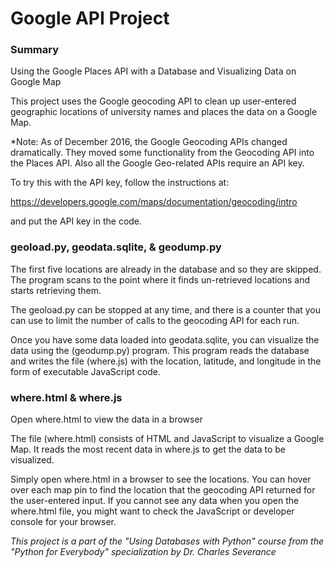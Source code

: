 # Google API Project

### Summary

Using the Google Places API with a Database and Visualizing Data on Google Map

This project uses the Google geocoding API to clean up user-entered geographic locations of
university names and places the data on a Google Map.

*Note: As of December 2016, the Google Geocoding APIs changed dramatically.
They moved some functionality from the Geocoding API into the Places API. 
Also all the Google Geo-related APIs require an API key.

To try this with the API key, follow the instructions at:

https://developers.google.com/maps/documentation/geocoding/intro

and put the API key in the code.

### geoload.py, geodata.sqlite, & geodump.py

The first five locations are already in the database and so they
are skipped.  The program scans to the point where it finds un-retrieved
locations and starts retrieving them.

The geoload.py can be stopped at any time, and there is a counter
that you can use to limit the number of calls to the geocoding
API for each run.

Once you have some data loaded into geodata.sqlite, you can
visualize the data using the (geodump.py) program.  This
program reads the database and writes the file (where.js)
with the location, latitude, and longitude in the form of
executable JavaScript code.

### where.html & where.js

Open where.html to view the data in a browser

The file (where.html) consists of HTML and JavaScript to visualize
a Google Map.  It reads the most recent data in where.js to get
the data to be visualized.

Simply open where.html in a browser to see the locations.  You
can hover over each map pin to find the location that the
geocoding API returned for the user-entered input.  If you
cannot see any data when you open the where.html file, you might
want to check the JavaScript or developer console for your browser.


*This project is a part of the "Using Databases with Python" course from the "Python for Everybody" specialization by Dr. Charles Severance*
